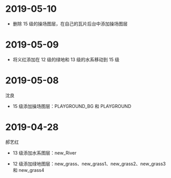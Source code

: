 <!--
    对于那些不确定的，对其他分支或其他功能有影响的改动，在此添加日志
    最新的日志添加在最上方
-->

# 2019-05-10

- 删除 15 级的操场图层，在自己的瓦片后台中添加操场图层

# 2019-05-09

- 将义红添加在 12 级的绿地和 13 级的水系移动到 15 级

# 2019-05-08

沈良

- 15 级添加操场图层：PLAYGROUND_BG 和 PLAYGROUND

# 2019-04-28

郝艺红

- 13 级添加水系图层：new_River

- 12 级添加绿地图层：new_grass、new_grass1、new_grass2、new_grass3 和 new_grass4
